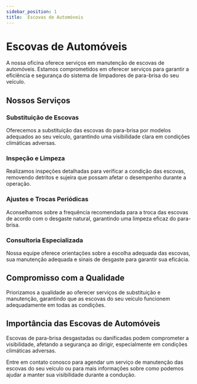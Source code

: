 ```yaml
---
sidebar_position: 1
title:  Escovas de Automóveis
---
```


# Escovas de Automóveis

A nossa oficina oferece serviços em manutenção de escovas de automóveis. Estamos comprometidos em oferecer serviços para garantir a eficiência e segurança do sistema de limpadores de para-brisa do seu veículo.

## Nossos Serviços

### Substituição de Escovas

Oferecemos a substituição das escovas do para-brisa por modelos adequados ao seu veículo, garantindo uma visibilidade clara em condições climáticas adversas.

### Inspeção e Limpeza

Realizamos inspeções detalhadas para verificar a condição das escovas, removendo detritos e sujeira que possam afetar o desempenho durante a operação.

### Ajustes e Trocas Periódicas

Aconselhamos sobre a frequência recomendada para a troca das escovas de acordo com o desgaste natural, garantindo uma limpeza eficaz do para-brisa.

### Consultoria Especializada

Nossa equipe oferece orientações sobre a escolha adequada das escovas, sua manutenção adequada e sinais de desgaste para garantir sua eficácia.

## Compromisso com a Qualidade

Priorizamos a qualidade ao oferecer serviços de substituição e manutenção, garantindo que as escovas do seu veículo funcionem adequadamente em todas as condições.

## Importância das Escovas de Automóveis

Escovas de para-brisa desgastadas ou danificadas podem comprometer a visibilidade, afetando a segurança ao dirigir, especialmente em condições climáticas adversas.

Entre em contato conosco para agendar um serviço de manutenção das escovas do seu veículo ou para mais informações sobre como podemos ajudar a manter sua visibilidade durante a condução.
